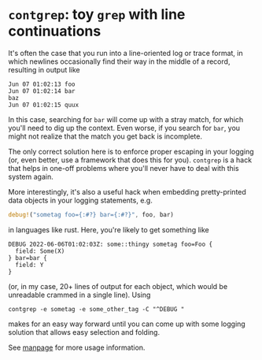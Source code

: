 # `contgrep`: toy `grep` with line continuations

It's often the case that you run into a line-oriented log or trace format, in which newlines occasionally find their way in the middle of a record, resulting in output like

```
Jun 07 01:02:13 foo
Jun 07 01:02:14 bar
baz
Jun 07 01:02:15 quux
```

In this case, searching for `bar` will come up with a stray match, for which you'll need to dig up the context. Even worse, if you search for `bar`, you might not realize that the match you get back is incomplete.

The only correct solution here is to enforce proper escaping in your logging (or, even better, use a framework that does this for you). `contgrep` is a hack that helps in one-off problems where you'll never have to deal with this system again.

More interestingly, it's also a useful hack when embedding pretty-printed data objects in your logging statements, e.g.

```rust
debug!("sometag foo={:#?} bar={:#?}", foo, bar)
```

in languages like rust. Here, you're likely to get something like

```
DEBUG 2022-06-06T01:02:03Z: some::thingy sometag foo=Foo {
  field: Some(X)
} bar=bar {
  field: Y
}
```

(or, in my case, 20+ lines of output for each object, which would be unreadable crammed in a single line). Using

```
contgrep -e sometag -e some_other_tag -C "^DEBUG "
```

makes for an easy way forward until you can come up with some logging solution that allows easy selection and folding.

See [manpage](doc/contgrep.md) for more usage information.
